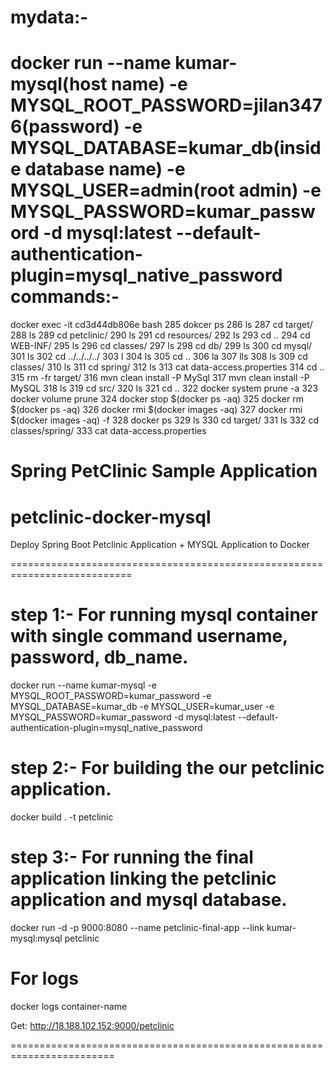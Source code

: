 mydata:-
======
docker run --name kumar-mysql(host name) -e MYSQL_ROOT_PASSWORD=jilan3476(password) -e MYSQL_DATABASE=kumar_db(inside database name) -e MYSQL_USER=admin(root admin) -e MYSQL_PASSWORD=kumar_password -d mysql:latest --default-authentication-plugin=mysql_native_password
commands:-
=======
 docker exec -it cd3d44db806e bash
  285  dokcer ps
  286  ls
  287  cd target/
  288  ls
  289  cd petclinic/
  290  ls
  291  cd resources/
  292  ls
  293  cd ..
  294  cd WEB-INF/
  295  ls
  296  cd classes/
  297  ls
  298  cd db/
  299  ls
  300  cd mysql/
  301  ls
  302  cd ../../../../
  303  l
  304  ls
  305  cd ..
  306  la
  307  lls
  308  ls
  309  cd classes/
  310  ls
  311  cd spring/
  312  ls
  313  cat data-access.properties
  314  cd ..
  315  rm -fr target/
  316  mvn clean install -P MySql
  317  mvn clean install -P MySQL
  318  ls
  319  cd src/
  320  ls
  321  cd ..
  322  docker system prune -a
  323  docker volume prune
  324  docker stop $(docker ps -aq)
  325  docker rm $(docker ps -aq)
  326  docker rmi $(docker images -aq)
  327  docker rmi $(docker images -aq) -f
  328  docker ps
  329  ls
  330  cd target/
  331  ls
  332  cd classes/spring/
  333  cat data-access.properties

# Spring PetClinic Sample Application

# petclinic-docker-mysql


Deploy Spring Boot Petclinic Application + MYSQL Application to Docker


===========================================================================


# step 1:- For running mysql container with single command username, password, db_name.


docker run --name kumar-mysql -e MYSQL_ROOT_PASSWORD=kumar_password -e MYSQL_DATABASE=kumar_db -e MYSQL_USER=kumar_user -e MYSQL_PASSWORD=kumar_password -d mysql:latest --default-authentication-plugin=mysql_native_password


# step 2:- For building the our petclinic application.

docker build . -t petclinic


# step 3:- For running the final application linking the petclinic application and mysql database.

docker run -d -p 9000:8080 --name petclinic-final-app --link kumar-mysql:mysql petclinic   


For logs
===========
docker logs container-name


Get:  http://18.188.102.152:9000/petclinic

========================================================================
